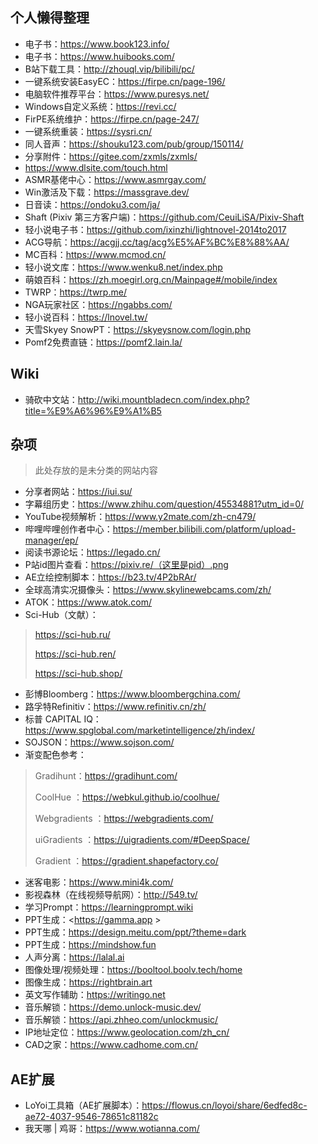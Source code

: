## 个人懒得整理
- 电子书：https://www.book123.info/
- 电子书：https://www.huibooks.com/
- B站下载工具：http://zhouql.vip/bilibili/pc/
- 一键系统安装EasyEC：https://firpe.cn/page-196/
- 电脑软件推荐平台：https://www.puresys.net/
- Windows自定义系统：https://revi.cc/
- FirPE系统维护：https://firpe.cn/page-247/
- 一键系统重装：https://sysri.cn/
- 同人音声：https://shouku123.com/pub/group/150114/
- 分享附件：https://gitee.com/zxmls/zxmls/
- https://www.dlsite.com/touch.html
- ASMR基佬中心：https://www.asmrgay.com/
- Win激活及下载：https://massgrave.dev/
- 日音读：https://ondoku3.com/ja/
- Shaft (Pixiv 第三方客户端)：https://github.com/CeuiLiSA/Pixiv-Shaft
- 轻小说电子书：https://github.com/ixinzhi/lightnovel-2014to2017
- ACG导航：https://acgjj.cc/tag/acg%E5%AF%BC%E8%88%AA/
- MC百科：https://www.mcmod.cn/
- 轻小说文库：https://www.wenku8.net/index.php
- 萌娘百科：https://zh.moegirl.org.cn/Mainpage#/mobile/index
- TWRP：https://twrp.me/
- NGA玩家社区：https://ngabbs.com/
- 轻小说百科：https://lnovel.tw/
- 天雪Skyey SnowPT：https://skyeysnow.com/login.php
- Pomf2免费直链：https://pomf2.lain.la/
## Wiki
- 骑砍中文站：<http://wiki.mountbladecn.com/index.php?title=%E9%A6%96%E9%A1%B5>
## 杂项
> 此处存放的是未分类的网站内容
- 分享者网站：<https://iui.su/>
- 字幕组历史：<https://www.zhihu.com/question/45534881?utm_id=0/>
- YouTube视频解析：<https://www.y2mate.com/zh-cn479/>
- 哔哩哔哩创作者中心：<https://member.bilibili.com/platform/upload-manager/ep/>
- 阅读书源论坛：<https://legado.cn/>
- P站id图片查看：<https://pixiv.re/（这里是pid）.png>
- AE立绘控制脚本：<https://b23.tv/4P2bRAr/>
- 全球高清实况摄像头：<https://www.skylinewebcams.com/zh/>
- ATOK：<https://www.atok.com/>
- Sci-Hub（文献）：
> https://sci-hub.ru/
> 
> https://sci-hub.ren/
> 
> https://sci-hub.shop/
- 彭博Bloomberg：<https://www.bloombergchina.com/>
- 路孚特Refinitiv：<https://www.refinitiv.cn/zh/>
- 标普 CAPITAL IQ：<https://www.spglobal.com/marketintelligence/zh/index/>
- SOJSON：<https://www.sojson.com/>
- 渐变配色参考：
> Gradihunt：<https://gradihunt.com/>
> 
> CoolHue ：<https://webkul.github.io/coolhue/>
> 
> Webgradients ：<https://webgradients.com/>
> 
> uiGradients ：<https://uigradients.com/#DeepSpace/>
> 
> Gradient ：<https://gradient.shapefactory.co/>
- 迷客电影：<https://www.mini4k.com/>
- 影视森林（在线视频导航网）：<http://549.tv/>
- 学习Prompt：<https://learningprompt.wiki>
- PPT生成：<https://gamma.app >
- PPT生成：<https://design.meitu.com/ppt/?theme=dark>
- PPT生成：<https://mindshow.fun>
- 人声分离：<https://lalal.ai>
- 图像处理/视频处理：<https://booltool.boolv.tech/home>
- 图像生成：<https://rightbrain.art>
- 英文写作辅助：<https://writingo.net>
- 音乐解锁：<https://demo.unlock-music.dev/>
- 音乐解锁：<https://api.zhheo.com/unlockmusic/>
- IP地址定位：<https://www.geolocation.com/zh_cn/>
- CAD之家：https://www.cadhome.com.cn/
## AE扩展
- LoYoi工具箱（AE扩展脚本）：<https://flowus.cn/loyoi/share/6edfed8c-ae72-4037-9546-78651c81182c>
- 我天哪 | 鸡哥：<https://www.wotianna.com/>

